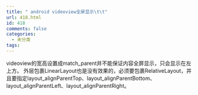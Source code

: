 ```yaml
---
title: " android videoview全屏显示\t\t"
url: 418.html
id: 418
comments: false
categories:
  - 未分类
tags:
---
```


videoview的宽高设置成match\_parent并不能保证内容全屏显示，只会显示在左上方。 外层包裹LinearLayout也是没有效果的，必须要包裹RelativeLayout，并且要指定layout\_alignParentTop、layout\_alignParentBottom、layout\_alignParentLeft、layout_alignParentRight。